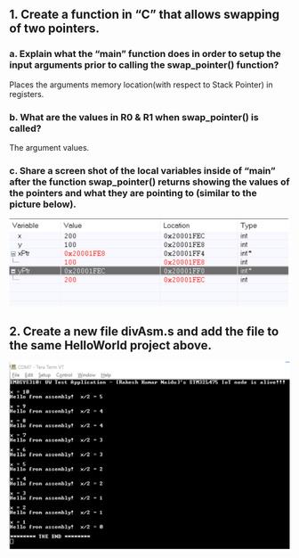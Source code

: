 ## 1. Create a function in “C” that allows swapping of two pointers.
### a. Explain what the “main” function does in order to setup the input arguments prior to calling the swap_pointer() function?
Places the arguments memory location(with respect to Stack Pointer) in registers.
### b. What are the values in R0 & R1 when swap_pointer() is called?
The argument values.
### c. Share a screen shot of the local variables inside of “main” after the function swap_pointer() returns showing the values of the pointers and what they are pointing to (similar to the picture below).
![Snapshot](https://github.com/ranaidu/embsys310/blob/main/images/swap_Pointers.png)

## 2. Create a new file divAsm.s and add the file to the same HelloWorld project above.
![Snapshot](https://github.com/ranaidu/embsys310/blob/main/images/divAsm.png)
